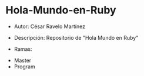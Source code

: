 Hola-Mundo-en-Ruby
==================

* Autor: César Ravelo Martínez

* Descripción: Repositorio de "Hola Mundo en Ruby"

* Ramas:

- Master
- Program